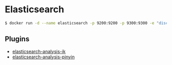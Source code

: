 # Elasticsearch

```bash
$ docker run -d --name elasticsearch -p 9200:9200 -p 9300:9300 -e "discovery.type=single-node" maguowei/elasticsearch
```

## Plugins

- [elasticsearch-analysis-ik](https://github.com/medcl/elasticsearch-analysis-ik)
- [elasticsearch-analysis-pinyin](https://github.com/medcl/elasticsearch-analysis-pinyin)
